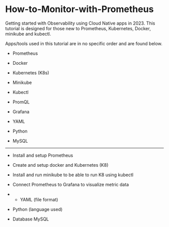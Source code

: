 # How-to-Monitor-with-Prometheus
Getting started with Observability using Cloud Native apps in 2023. This tutorial is designed for those new to Prometheus, Kubernetes, Docker, minikube and kubectl.

Apps/tools used in this tutorial are in no specific order and are found below.  

- Prometheus

- Docker
  
- Kubernetes (K8s)

- Minikube

- Kubectl

- PromQL

- Grafana 

- YAML 

- Python
  
- MySQL 


____________________________

- Install and setup Prometheus

- Create and setup docker and Kubernetes (K8)

- Install and run minikube to be able to run K8 using kubectl

- Connect Prometheus to Grafana to visualize metric data

- - YAML (file format)

- Python (language used)

- Database MySQL
